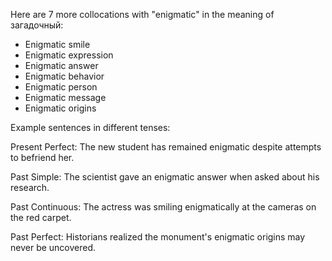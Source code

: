  Here are 7 more collocations with "enigmatic" in the meaning of загадочный:

- Enigmatic smile
- Enigmatic expression
- Enigmatic answer
- Enigmatic behavior  
- Enigmatic person
- Enigmatic message
- Enigmatic origins

Example sentences in different tenses:

Present Perfect: The new student has remained enigmatic despite attempts to befriend her.  

Past Simple: The scientist gave an enigmatic answer when asked about his research.

Past Continuous: The actress was smiling enigmatically at the cameras on the red carpet.

Past Perfect: Historians realized the monument's enigmatic origins may never be uncovered.